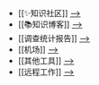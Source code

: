 - [[✨知识社区]] [-->](./✨知识社区.md)
- [[📚知识博客]] [-->](./📚知识博客.md)
- [[调查统计报告]] [-->](./调查统计报告.md)
- [[机场]] [-->](./机场.md)
- [[其他工具]] [-->](./其他工具.md)
- [[远程工作]] [-->](./远程工作.md)
